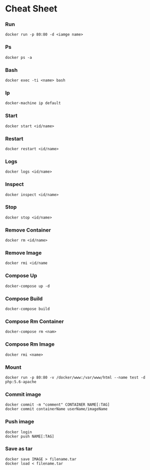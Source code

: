 # Cheat Sheet

### Run 
```
docker run -p 80:80 -d <iamge name>
```

### Ps 

````
docker ps -a
````

### Bash

```
docker exec -ti <name> bash
```

### Ip
```
docker-machine ip default
```

### Start
```
docker start <id/name>
```

### Restart
```
docker restart <id/name>
```

### Logs
```
docker logs <id/name>
```

### Inspect
```
docker inspect <id/name>
```

### Stop
```
docker stop <id/name>
```

###  Remove Container
````
docker rm <id/name>
````

###  Remove Image
```
docker rmi <id/name
```

### Compose Up
``` 
docker-compose up -d
```

### Compose Build
```
docker-compose build
```

### Compose Rm Container
```
docker-compose rm <nam>
```

### Compose Rm Image
```
docker rmi <name>
```

### Mount
```
docker run -p 80:80 -v /docker/www:/var/www/html --name test -d php:5.6-apache
```

### Commit image
```
docker commit -m "comment" CONTAINER NAME[:TAG]
docker commit containerName userName/imageName
```

### Push image
```
docker login
docker push NAME[:TAG]
```

### Save as tar
```
docker save IMAGE > filename.tar
docker load < filename.tar
```
